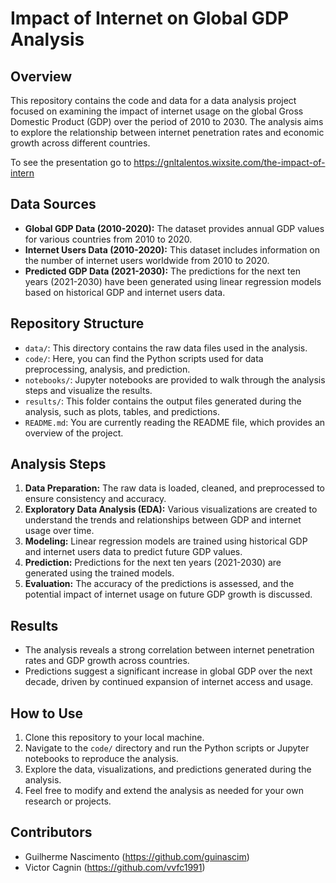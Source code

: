 # Impact of Internet on Global GDP Analysis

## Overview
This repository contains the code and data for a data analysis project focused on examining the impact of internet usage on the global Gross Domestic Product (GDP) over the period of 2010 to 2030. The analysis aims to explore the relationship between internet penetration rates and economic growth across different countries.

To see the presentation go to https://gnltalentos.wixsite.com/the-impact-of-intern
## Data Sources
- **Global GDP Data (2010-2020):** The dataset provides annual GDP values for various countries from 2010 to 2020. 
- **Internet Users Data (2010-2020):** This dataset includes information on the number of internet users worldwide from 2010 to 2020.
- **Predicted GDP Data (2021-2030):** The predictions for the next ten years (2021-2030) have been generated using linear regression models based on historical GDP and internet users data.

## Repository Structure
- `data/`: This directory contains the raw data files used in the analysis.
- `code/`: Here, you can find the Python scripts used for data preprocessing, analysis, and prediction.
- `notebooks/`: Jupyter notebooks are provided to walk through the analysis steps and visualize the results.
- `results/`: This folder contains the output files generated during the analysis, such as plots, tables, and predictions.
- `README.md`: You are currently reading the README file, which provides an overview of the project.

## Analysis Steps
1. **Data Preparation:** The raw data is loaded, cleaned, and preprocessed to ensure consistency and accuracy.
2. **Exploratory Data Analysis (EDA):** Various visualizations are created to understand the trends and relationships between GDP and internet usage over time.
3. **Modeling:** Linear regression models are trained using historical GDP and internet users data to predict future GDP values.
4. **Prediction:** Predictions for the next ten years (2021-2030) are generated using the trained models.
5. **Evaluation:** The accuracy of the predictions is assessed, and the potential impact of internet usage on future GDP growth is discussed.

## Results
- The analysis reveals a strong correlation between internet penetration rates and GDP growth across countries.
- Predictions suggest a significant increase in global GDP over the next decade, driven by continued expansion of internet access and usage.

## How to Use
1. Clone this repository to your local machine.
2. Navigate to the `code/` directory and run the Python scripts or Jupyter notebooks to reproduce the analysis.
3. Explore the data, visualizations, and predictions generated during the analysis.
4. Feel free to modify and extend the analysis as needed for your own research or projects.

## Contributors
- Guilherme Nascimento (https://github.com/guinascim)
- Victor Cagnin (https://github.com/vvfc1991)
